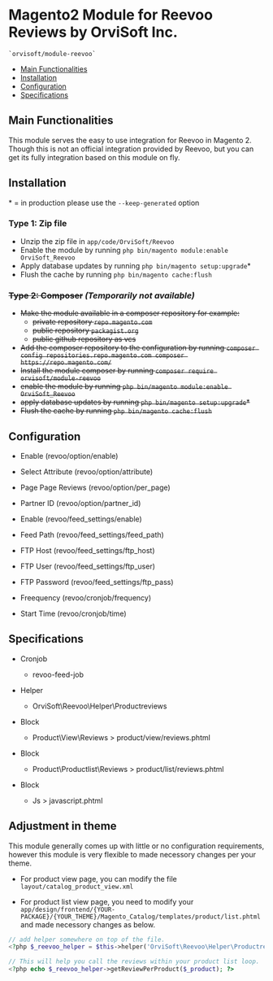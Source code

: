 
# Magento2 Module for Reevoo Reviews by OrviSoft Inc.

    `orvisoft/module-reevoo`

 - [Main Functionalities](#functionalities)
 - [Installation](#installation)
 - [Configuration](#configuration)
 - [Specifications](#specifications)


## Main Functionalities

This module serves the easy to use integration for Reevoo in Magento 2. Though this is not an official integration provided by Reevoo, but you can get its fully integration based on this module on fly.

## Installation
\* = in production please use the `--keep-generated` option

### Type 1: Zip file

 - Unzip the zip file in `app/code/OrviSoft/Reevoo`
 - Enable the module by running `php bin/magento module:enable OrviSoft_Reevoo`
 - Apply database updates by running `php bin/magento setup:upgrade`\*
 - Flush the cache by running `php bin/magento cache:flush`

### ~~Type 2: Composer~~ *(Temporarily not available)*

 - ~~Make the module available in a composer repository for example:~~
    - ~~private repository `repo.magento.com`~~
    - ~~public repository `packagist.org`~~
    - ~~public github repository as vcs~~
 - ~~Add the composer repository to the configuration by running `composer config repositories.repo.magento.com composer https://repo.magento.com/`~~
 - ~~Install the module composer by running `composer require orvisoft/module-reevoo`~~
 - ~~enable the module by running `php bin/magento module:enable OrviSoft_Reevoo`~~
 - ~~apply database updates by running `php bin/magento setup:upgrade`\*~~
 - ~~Flush the cache by running `php bin/magento cache:flush`~~


## Configuration

 - Enable (revoo/option/enable)

 - Select Attribute (revoo/option/attribute)

 - Page Page Reviews (revoo/option/per_page)

 - Partner ID (revoo/option/partner_id)

 - Enable (revoo/feed_settings/enable)

 - Feed Path (revoo/feed_settings/feed_path)

 - FTP Host (revoo/feed_settings/ftp_host)

 - FTP User (revoo/feed_settings/ftp_user)

 - FTP Password (revoo/feed_settings/ftp_pass)

 - Freequency (revoo/cronjob/frequency)

 - Start Time (revoo/cronjob/time)


## Specifications

 - Cronjob
	- revoo-feed-job

 - Helper
	- OrviSoft\Reevoo\Helper\Productreviews

 - Block
	- Product\View\Reviews > product/view/reviews.phtml

 - Block
	- Product\Productlist\Reviews > product/list/reviews.phtml

 - Block
	- Js > javascript.phtml


## Adjustment in theme

This module generally comes up with little or no configuration requirements, however this module is very flexible to made necessory changes per your theme.

- For product view page, you can modify the file `layout/catalog_product_view.xml`

- For product list view page, you need to modify your `app/design/frontend/{YOUR-PACKAGE}/{YOUR_THEME}/Magento_Catalog/templates/product/list.phtml` and made necessory changes as below.

```php
// add helper somewhere on top of the file.
<?php $_reevoo_helper = $this->helper('OrviSoft\Reevoo\Helper\Productreviews'); ?>

// This will help you call the reviews within your product list loop.
<?php echo $_reevoo_helper->getReviewPerProduct($_product); ?>
```
